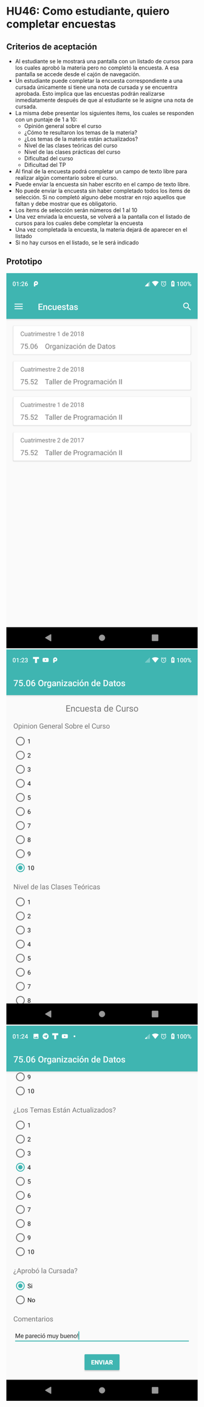 # HU46: Como estudiante, quiero completar encuestas

## Criterios de aceptación
- Al estudiante se le mostrará una pantalla con un listado de cursos para los cuales aprobó la materia pero no completó la encuesta. A esa pantalla se accede desde el cajón de navegación.
- Un estudiante puede completar la encuesta correspondiente a una cursada únicamente si tiene una nota de cursada y se encuentra aprobada. Esto implica que las encuestas podrán realizarse inmediatamente después de que al estudiante se le asigne una nota de cursada.
- La misma debe presentar los siguientes ítems, los cuales se responden con un puntaje de 1 a 10:
    - Opinión general sobre el curso
    - ¿Cómo te resultaron los temas de la materia?
    - ¿Los temas de la materia están actualizados?
    - Nivel de las clases teóricas del curso
    - Nivel de las clases prácticas del curso
    - Dificultad del curso
    - Dificultad del TP
- Al final de la encuesta podrá completar un campo de texto libre para realizar algún comentario sobre el curso.
- Puede enviar la encuesta sin haber escrito en el campo de texto libre.
- No puede enviar la encuesta sin haber completado todos los ítems de selección. Si no completó alguno debe mostrar en rojo aquellos que faltan y debe mostrar que es obligatorio.
- Los ítems de selección serán números del 1 al 10
- Una vez enviada la encuesta, se volverá a la pantalla con el listado de cursos para los cuales debe completar la encuesta
- Una vez completada la encuesta, la materia dejará de aparecer en el listado
- Si no hay cursos en el listado, se le será indicado

## Prototipo
![Menú lateral de navegación](./prototipos/pantalla_cursos_encuesta.png)
![Menú lateral de navegación](./prototipos/pantalla_encuesta_1.png)
![Menú lateral de navegación](./prototipos/pantalla_encuesta_2.png)
